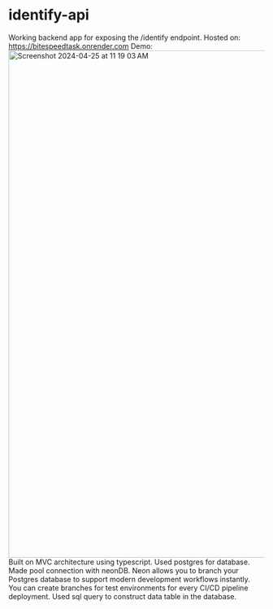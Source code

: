 # identify-api
Working backend app for exposing the /identify endpoint. Hosted on: https://bitespeedtask.onrender.com
Demo:
<img width="998" alt="Screenshot 2024-04-25 at 11 19 03 AM" src="https://github.com/suyashdube/bitespeedtask/assets/88726963/f5505478-fa6d-4a8b-9315-48c74eaa6f81">
Built on MVC architecture using typescript. Used postgres for database. Made pool connection with neonDB. Neon allows you to branch your Postgres database to support modern development workflows instantly. You can create branches for test environments for every CI/CD pipeline deployment. Used sql query to construct data table in the database. 
